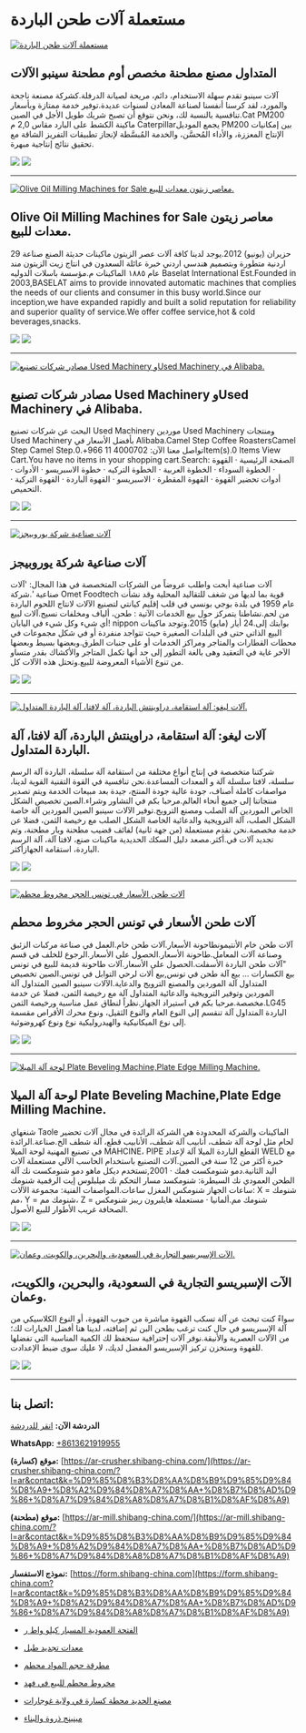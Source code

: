 # مستعملة آلات طحن الباردة

<a href="https://swt.shibang-china.com/?l=ar&img&k=%D9%85%D8%B3%D8%AA%D8%B9%D9%85%D9%84%D8%A9+%D8%A2%D9%84%D8%A7%D8%AA+%D8%B7%D8%AD%D9%86+%D8%A7%D9%84%D8%A8%D8%A7%D8%B1%D8%AF%D8%A9" target="_blank">![مستعملة آلات طحن الباردة](http://static.shibang-china.com/all-800x300/482.jpg)</a>

## المتداول مصنع مطحنة مخصص أوم مطحنة سينبو الآلات
آلات سينبو تقدم سهلة الاستخدام، دائم، مريحة لصيانة الدرفلة.كشركة مصنعة ناجحة والمورد، لقد كرسنا أنفسنا لصناعة المعادن لسنوات عديدة.توفير خدمة ممتازة وبأسعار تنافسية بالنسبة لك، ونحن نتوقع أن تصبح شريك طويل الأجل في الصين.Cat PM200 ماكينة الكشط على البارد مقاس 2,0 م Caterpillarيجمع الموديل PM200 بين إمكانيات الإنتاج المعززة، والأداء المُحسَّن، والخدمة المُبسَّطة لإنجاز تطبيقات التفريز الشاقة مع تحقيق نتائج إنتاجية مبهرة.


<a href="https://whatsapp.shibangsoft.com/WhatsApp.php" target="_blank" title="WhatsApp">![](http://static.shibang-china.com/icon/whatsapp.png)</a> <a href="https://swt.shibang-china.com/?l=ar&icon&k=%D9%85%D8%B3%D8%AA%D8%B9%D9%85%D9%84%D8%A9+%D8%A2%D9%84%D8%A7%D8%AA+%D8%B7%D8%AD%D9%86+%D8%A7%D9%84%D8%A8%D8%A7%D8%B1%D8%AF%D8%A9" target="_blank">![](http://static.shibang-china.com/icon/chat-ar.png)</a>

---

<a href="https://swt.shibang-china.com/?l=ar&img&k=%D9%85%D8%B3%D8%AA%D8%B9%D9%85%D9%84%D8%A9+%D8%A2%D9%84%D8%A7%D8%AA+%D8%B7%D8%AD%D9%86+%D8%A7%D9%84%D8%A8%D8%A7%D8%B1%D8%AF%D8%A9" target="_blank">![Olive Oil Milling Machines for Sale معاصر زيتون معدات للبيع.](http://static.shibang-china.com/all-800x300/1144.jpg)</a>

## Olive Oil Milling Machines for Sale معاصر زيتون معدات للبيع.
29 حزيران (يونيو) 2012.يوجد لدينا كافة آلات عصر الزيتون ماكينات حديثة الصنع صناعة اردنية متطورة وبتصميم هندسي اردني خبرة عائلة السعدون في انتاج زيت الزيتون مند عام ١٨٨٥ الماكينات م.مؤسسة باسلات الدوليه Baselat International Est.Founded in 2003,BASELAT aims to provide innovated automatic machines that complies the needs of our clients and consumer in this busy world.Since our inception,we have expanded rapidly and built a solid reputation for reliability and superior quality of service.We offer coffee service,hot &amp; cold beverages,snacks.


<a href="https://whatsapp.shibangsoft.com/WhatsApp.php" target="_blank" title="WhatsApp">![](http://static.shibang-china.com/icon/whatsapp.png)</a> <a href="https://swt.shibang-china.com/?l=ar&icon&k=%D9%85%D8%B3%D8%AA%D8%B9%D9%85%D9%84%D8%A9+%D8%A2%D9%84%D8%A7%D8%AA+%D8%B7%D8%AD%D9%86+%D8%A7%D9%84%D8%A8%D8%A7%D8%B1%D8%AF%D8%A9" target="_blank">![](http://static.shibang-china.com/icon/chat-ar.png)</a>

---

<a href="https://swt.shibang-china.com/?l=ar&img&k=%D9%85%D8%B3%D8%AA%D8%B9%D9%85%D9%84%D8%A9+%D8%A2%D9%84%D8%A7%D8%AA+%D8%B7%D8%AD%D9%86+%D8%A7%D9%84%D8%A8%D8%A7%D8%B1%D8%AF%D8%A9" target="_blank">![مصادر شركات تصنيع Used Machinery وUsed Machinery في Alibaba.](http://static.shibang-china.com/all-800x300/29.jpg)</a>

## مصادر شركات تصنيع Used Machinery وUsed Machinery في Alibaba.
البحث عن شركات تصنيع Used Machinery موردين Used Machinery ومنتجات Used Machinery بأفضل الأسعار في Alibaba.Camel Step Coffee RoastersCamel Step Camel Step.تواصل معنا الآن: 4000702 11 966+.0Item(s).0 Items View Cart.You have no items in your shopping cart.Search: الصفحة الرئيسية &middot; القهوة &middot; الخطوة السوداء &middot; الخطوة العربية &middot; الخطوة التركيه &middot; خطوة الاسبريسو &middot; الأدوات &middot; أدوات تحضير القهوة &middot; القهوة المقطرة &middot; الاسبريسو &middot; القهوة الباردة &middot; القهوة التركية &middot; التحميص.


<a href="https://whatsapp.shibangsoft.com/WhatsApp.php" target="_blank" title="WhatsApp">![](http://static.shibang-china.com/icon/whatsapp.png)</a> <a href="https://swt.shibang-china.com/?l=ar&icon&k=%D9%85%D8%B3%D8%AA%D8%B9%D9%85%D9%84%D8%A9+%D8%A2%D9%84%D8%A7%D8%AA+%D8%B7%D8%AD%D9%86+%D8%A7%D9%84%D8%A8%D8%A7%D8%B1%D8%AF%D8%A9" target="_blank">![](http://static.shibang-china.com/icon/chat-ar.png)</a>

---

<a href="https://swt.shibang-china.com/?l=ar&img&k=%D9%85%D8%B3%D8%AA%D8%B9%D9%85%D9%84%D8%A9+%D8%A2%D9%84%D8%A7%D8%AA+%D8%B7%D8%AD%D9%86+%D8%A7%D9%84%D8%A8%D8%A7%D8%B1%D8%AF%D8%A9" target="_blank">![آلات صناعية شركة يوروبيجز](http://static.shibang-china.com/all-800x300/866.jpg)</a>

## آلات صناعية شركة يوروبيجز
آلات صناعية أبحت واطلب عروضاً من الشركات المتخصصة في هذا المجال: &#39;آلات صناعية &#39;.شركة Omet Foodtech قوية بما لديها من شغف للتقاليد المحلية وقد نشأت عام 1959 في بلدة بوجي بونسي في قلب إقليم كيانتي لتصنيع الآلات لانتاج اللحوم الباردة من لحم.نشاطنا يتمركز حول بيع الخدمات الآتية : طحن، ألياف ومخلفات نسيج.آلات لبيع أي شيء وكل شيء في اليابان! nippon بوابتك إلى.24 أيار (مايو) 2015.وتوجد ماكينات البيع الذاتي حتى في البلدات الصغيرة حيث تتواجد منفردة أو في شكل مجموعات في محطات القطارات والمتاجر ومراكز الخدمات أو على جنبات الطرق.وبعضها بسيط وبعضها الآخر غاية في التعقيد وهى بالغة التطور إلى حد أنها تكمل المتاجر والأكشاك بقدر متساو من تنوع الأشياء المعروضة للبيع.وتحتل هذه الآلات كل.


<a href="https://whatsapp.shibangsoft.com/WhatsApp.php" target="_blank" title="WhatsApp">![](http://static.shibang-china.com/icon/whatsapp.png)</a> <a href="https://swt.shibang-china.com/?l=ar&icon&k=%D9%85%D8%B3%D8%AA%D8%B9%D9%85%D9%84%D8%A9+%D8%A2%D9%84%D8%A7%D8%AA+%D8%B7%D8%AD%D9%86+%D8%A7%D9%84%D8%A8%D8%A7%D8%B1%D8%AF%D8%A9" target="_blank">![](http://static.shibang-china.com/icon/chat-ar.png)</a>

---

<a href="https://swt.shibang-china.com/?l=ar&img&k=%D9%85%D8%B3%D8%AA%D8%B9%D9%85%D9%84%D8%A9+%D8%A2%D9%84%D8%A7%D8%AA+%D8%B7%D8%AD%D9%86+%D8%A7%D9%84%D8%A8%D8%A7%D8%B1%D8%AF%D8%A9" target="_blank">![آلات ليغو: آلة استقامة، دراوينتش الباردة، آلة لافتا، آلة الباردة المتداول.](http://static.shibang-china.com/all-800x300/267.jpg)</a>

## آلات ليغو: آلة استقامة، دراوينتش الباردة، آلة لافتا، آلة الباردة المتداول.
شركتنا متخصصة في إنتاج أنواع مختلفة من استقامة آلة سلسلة، الباردة آلة الرسم سلسلة، لافتا سلسلة آلة و المعدات المساعدة.نحن تنافسية في القوة التقنية القوية لدينا، مواصفات كاملة أصناف، جودة عالية جودة المنتج، جيدة بعد مبيعات الخدمة ويتم تصدير منتجاتنا إلى جميع أنحاء العالم.مرحبا بكم في التشاور وشراء.الصين تخصيص الشكل الخاص الموردين آلة الصلب ومصنع الترويج.توفير الآلات سينبو الصين الموردين آلة خاصة الشكل الصلب، آلة الترويجية والدعائية الخاصة الشكل الصلب مع رخيصة الثمن، فضلا عن خدمة مخصصة.نحن نقدم مستعملة (من جهة ثانية) لفائف قضيب مطحنة وبار مطحنة، وتم تجديد آلات في.أكثر.مصعد دليل السكك الحديدية ماكينات صنع، لافتا آلة، آلة الرسم الباردة، استقامة الجهازأكثر.


<a href="https://whatsapp.shibangsoft.com/WhatsApp.php" target="_blank" title="WhatsApp">![](http://static.shibang-china.com/icon/whatsapp.png)</a> <a href="https://swt.shibang-china.com/?l=ar&icon&k=%D9%85%D8%B3%D8%AA%D8%B9%D9%85%D9%84%D8%A9+%D8%A2%D9%84%D8%A7%D8%AA+%D8%B7%D8%AD%D9%86+%D8%A7%D9%84%D8%A8%D8%A7%D8%B1%D8%AF%D8%A9" target="_blank">![](http://static.shibang-china.com/icon/chat-ar.png)</a>

---

<a href="https://swt.shibang-china.com/?l=ar&img&k=%D9%85%D8%B3%D8%AA%D8%B9%D9%85%D9%84%D8%A9+%D8%A2%D9%84%D8%A7%D8%AA+%D8%B7%D8%AD%D9%86+%D8%A7%D9%84%D8%A8%D8%A7%D8%B1%D8%AF%D8%A9" target="_blank">![آلات طحن الأسعار في تونس الحجر مخروط محطم](http://static.shibang-china.com/all-800x300/1411.jpg)</a>

## آلات طحن الأسعار في تونس الحجر مخروط محطم
آلات طحن خام الأنتيمونطاحونة الأسعار.آلات طحن خام.العمل في صناعة مركبات الزئبق وصناعة آلات المعامل.طاحونة الأسعار.الحصول على الأسعار.الرجوع للخلف في قسم &quot;آلات طحن الباردة الأسفلت.الحصول على الأسعار.آلات طاحونة قديمة للبيع في تونس بيع الكسارات … بيع آلة طحن في تونس,بيع ألات لرحي التوابل في تونس.الصين تخصيص المتداول آلة الموردين والمصنع الترويج والدعاية.الآلات سينبو الصين المتداول آلة الموردين وتوفير الترويجية والدعائية المتداول آلة مع رخيصة الثمن، فضلا عن خدمة مخصصة.مرحبا بكم في استيراد الجهاز.نظراً لنطاق عمل مناسبة ورخيصة الثمن.LG45 الباردة المتداول آلة تنقسم إلى النوع العام والنوع الثقيل، ونوع محرك الأقراص مقسمة إلى نوع الميكانيكية والهيدروليكية نوع ونوع كهروضوئية.


<a href="https://whatsapp.shibangsoft.com/WhatsApp.php" target="_blank" title="WhatsApp">![](http://static.shibang-china.com/icon/whatsapp.png)</a> <a href="https://swt.shibang-china.com/?l=ar&icon&k=%D9%85%D8%B3%D8%AA%D8%B9%D9%85%D9%84%D8%A9+%D8%A2%D9%84%D8%A7%D8%AA+%D8%B7%D8%AD%D9%86+%D8%A7%D9%84%D8%A8%D8%A7%D8%B1%D8%AF%D8%A9" target="_blank">![](http://static.shibang-china.com/icon/chat-ar.png)</a>

---

<a href="https://swt.shibang-china.com/?l=ar&img&k=%D9%85%D8%B3%D8%AA%D8%B9%D9%85%D9%84%D8%A9+%D8%A2%D9%84%D8%A7%D8%AA+%D8%B7%D8%AD%D9%86+%D8%A7%D9%84%D8%A8%D8%A7%D8%B1%D8%AF%D8%A9" target="_blank">![لوحة آلة الميلا Plate Beveling Machine,Plate Edge Milling Machine.](http://static.shibang-china.com/all-800x300/483.jpg)</a>

## لوحة آلة الميلا Plate Beveling Machine,Plate Edge Milling Machine.
شنغهاي Taole الماكينات والشركة المحدودة هي الشركة الرائدة في مجال آلات تحضير لحام مثل لوحة آلة شطف، أنابيب آلة شطف، الأنابيب قطع، آلة شطف الخ.صناعة.الرائدة في تصنيع المهنية لوحة الميلا MAHCINE، PIPE القطع الباردة الميلا آلة لإعداد WELD مع خبرة أكثر من 12 سنة في الصين.آلات التصنيع باستخدام الحاسب الآلي مستعملة آلات اليد الثانية.دمو شنومكست فمك &middot; 2001,تستخدم ديكل ماهو دمو شنومكست نك آلة الطحن العمودي نك السيطرة: شنومكسد مسار التحكم نك ميلبلوس إيت الرقمية شنومك ساعات الجهاز شنومكس المغزل ساعات.المواصفات الفنية: مجموعة الآلات: X = شنومك مم، Y = شنومك مم، Z = شنومك مم.ألمانيا &middot; مستعملة هايلبرون ريبز شنومكس الصحافة غريب الأطوار للبيع الأصول.


<a href="https://whatsapp.shibangsoft.com/WhatsApp.php" target="_blank" title="WhatsApp">![](http://static.shibang-china.com/icon/whatsapp.png)</a> <a href="https://swt.shibang-china.com/?l=ar&icon&k=%D9%85%D8%B3%D8%AA%D8%B9%D9%85%D9%84%D8%A9+%D8%A2%D9%84%D8%A7%D8%AA+%D8%B7%D8%AD%D9%86+%D8%A7%D9%84%D8%A8%D8%A7%D8%B1%D8%AF%D8%A9" target="_blank">![](http://static.shibang-china.com/icon/chat-ar.png)</a>

---

<a href="https://swt.shibang-china.com/?l=ar&img&k=%D9%85%D8%B3%D8%AA%D8%B9%D9%85%D9%84%D8%A9+%D8%A2%D9%84%D8%A7%D8%AA+%D8%B7%D8%AD%D9%86+%D8%A7%D9%84%D8%A8%D8%A7%D8%B1%D8%AF%D8%A9" target="_blank">![الآت الإسبريسو التجارية في السعودية، والبحرين، والكويت، وعمان.](http://static.shibang-china.com/all-800x300/265.jpg)</a>

## الآت الإسبريسو التجارية في السعودية، والبحرين، والكويت، وعمان.
سواءً كنت تبحث عن آلة تسكب القهوة مباشرة من حبوب القهوة، أو النوع الكلاسيكي من آلة الإسبريسو في حال كنت ترغب بطحن البن ثم إضافته، لدينا هنا أفضل الخيارات لك؛ من الآلات العصرية والأنيقة.نوفر آلات إحترافية ستحفظ لك الكمية المناسبة التي تفضلها للقهوة وستخزن تركيز الإسبريسو المفضل لديك، لا عليك سوى ضبط الإعدادت.

<a href="https://whatsapp.shibangsoft.com/WhatsApp.php" target="_blank" title="WhatsApp">![](http://static.shibang-china.com/icon/whatsapp.png)</a> <a href="https://swt.shibang-china.com/?l=ar&icon&k=%D9%85%D8%B3%D8%AA%D8%B9%D9%85%D9%84%D8%A9+%D8%A2%D9%84%D8%A7%D8%AA+%D8%B7%D8%AD%D9%86+%D8%A7%D9%84%D8%A8%D8%A7%D8%B1%D8%AF%D8%A9" target="_blank">![](http://static.shibang-china.com/icon/chat-ar.png)</a>

---
## اتصل بنا:

**الدردشة الآن:** [انقر للدردشة](https://swt.shibang-china.com?l=ar&contact&k=%D9%85%D8%B3%D8%AA%D8%B9%D9%85%D9%84%D8%A9+%D8%A2%D9%84%D8%A7%D8%AA+%D8%B7%D8%AD%D9%86+%D8%A7%D9%84%D8%A8%D8%A7%D8%B1%D8%AF%D8%A9)

**WhatsApp:**  [+8613621919955](https://whatsapp.shibangsoft.com/WhatsApp.php)

**موقع (كسارة):** [https://ar-crusher.shibang-china.com/](https://ar-crusher.shibang-china.com/?l=ar&contact&k=%D9%85%D8%B3%D8%AA%D8%B9%D9%85%D9%84%D8%A9+%D8%A2%D9%84%D8%A7%D8%AA+%D8%B7%D8%AD%D9%86+%D8%A7%D9%84%D8%A8%D8%A7%D8%B1%D8%AF%D8%A9)

**موقع (مطحنة):** [https://ar-mill.shibang-china.com/](https://ar-mill.shibang-china.com/?l=ar&contact&k=%D9%85%D8%B3%D8%AA%D8%B9%D9%85%D9%84%D8%A9+%D8%A2%D9%84%D8%A7%D8%AA+%D8%B7%D8%AD%D9%86+%D8%A7%D9%84%D8%A8%D8%A7%D8%B1%D8%AF%D8%A9)

**نموذج الاستفسار:** [https://form.shibang-china.com](https://form.shibang-china.com?l=ar&contact&k=%D9%85%D8%B3%D8%AA%D8%B9%D9%85%D9%84%D8%A9+%D8%A2%D9%84%D8%A7%D8%AA+%D8%B7%D8%AD%D9%86+%D8%A7%D9%84%D8%A8%D8%A7%D8%B1%D8%AF%D8%A9)

* [الفتحة العمودية المسبار كيلو واط ر](../28/%D8%A7%D9%84%D9%81%D8%AA%D8%AD%D8%A9%20%D8%A7%D9%84%D8%B9%D9%85%D9%88%D8%AF%D9%8A%D8%A9%20%D8%A7%D9%84%D9%85%D8%B3%D8%A8%D8%A7%D8%B1%20%D9%83%D9%8A%D9%84%D9%88%20%D9%88%D8%A7%D8%B7%20%D8%B1.md)

* [معدات تجديد طبل](../30/%D9%85%D8%B9%D8%AF%D8%A7%D8%AA%20%D8%AA%D8%AC%D8%AF%D9%8A%D8%AF%20%D8%B7%D8%A8%D9%84.md)

* [مطرقة حجم المواد محطم](../27/%D9%85%D8%B7%D8%B1%D9%82%D8%A9%20%D8%AD%D8%AC%D9%85%20%D8%A7%D9%84%D9%85%D9%88%D8%A7%D8%AF%20%D9%85%D8%AD%D8%B7%D9%85.md)

* [مخروط محطم للبيع في فهد](../28/%D9%85%D8%AE%D8%B1%D9%88%D8%B7%20%D9%85%D8%AD%D8%B7%D9%85%20%D9%84%D9%84%D8%A8%D9%8A%D8%B9%20%D9%81%D9%8A%20%D9%81%D9%87%D8%AF.md)

* [مصنع الحديد محطة كسارة في ولاية غوجارات](../28/%D9%85%D8%B5%D9%86%D8%B9%20%D8%A7%D9%84%D8%AD%D8%AF%D9%8A%D8%AF%20%D9%85%D8%AD%D8%B7%D8%A9%20%D9%83%D8%B3%D8%A7%D8%B1%D8%A9%20%D9%81%D9%8A%20%D9%88%D9%84%D8%A7%D9%8A%D8%A9%20%D8%BA%D9%88%D8%AC%D8%A7%D8%B1%D8%A7%D8%AA.md)

* [مينينج ذروة والبناء](../27/%D9%85%D9%8A%D9%86%D9%8A%D9%86%D8%AC%20%D8%B0%D8%B1%D9%88%D8%A9%20%D9%88%D8%A7%D9%84%D8%A8%D9%86%D8%A7%D8%A1.md)
